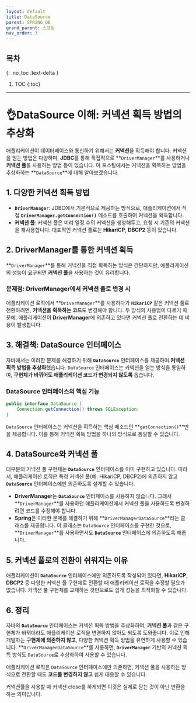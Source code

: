 ```yaml
---
layout: default
title: DataSource
parent: SPRING DB
grand_parent: 스프링
nav_order: 3
---
```



## 목차
{: .no_toc .text-delta }

1. TOC
{:toc}

---

# 👌DataSource 이해: 커넥션 획득 방법의 추상화

애플리케이션이 데이터베이스와 통신하기 위해서는 **커넥션**을 획득해야 합니다. 커넥션을 얻는 방법은 다양하며, **JDBC**를 통해 직접적으로 **`DriverManager`**를 사용하거나 **커넥션 풀**을 사용하는 방법 등이 있습니다. 이 포스팅에서는 커넥션을 획득하는 방법을 추상화하는 **`DataSource`**에 대해 알아보겠습니다.

## 1. 다양한 커넥션 획득 방법

- **`DriverManager`**: JDBC에서 기본적으로 제공하는 방식으로, 애플리케이션에서 직접 **`DriverManager.getConnection()`** 메소드를 호출하여 커넥션을 획득합니다.
- **커넥션 풀**: 커넥션 풀은 미리 일정 수의 커넥션을 생성해두고, 요청 시 기존의 커넥션을 재사용합니다. 대표적인 커넥션 풀로는 **HikariCP**, **DBCP2** 등이 있습니다.

## 2. DriverManager를 통한 커넥션 획득

**`DriverManager`**를 통해 커넥션을 직접 획득하는 방식은 간단하지만, 애플리케이션의 성능이 요구되면 **커넥션 풀**을 사용하는 것이 유리합니다.

### 문제점: DriverManager에서 커넥션 풀로 변경 시

애플리케이션 로직에서 **`DriverManager`**를 사용하다가 **`HikariCP`** 같은 커넥션 풀로 전환하려면, **커넥션을 획득하는 코드**도 변경해야 합니다. 두 방식의 사용법이 다르기 때문에, 애플리케이션이 **DriverManager**에 의존하고 있다면 커넥션 풀로 전환하는 데 비용이 발생합니다.

## 3. 해결책: DataSource 인터페이스

자바에서는 이러한 문제를 해결하기 위해 **`DataSource`** 인터페이스를 제공하여 **커넥션 획득 방법을 추상화**했습니다. `DataSource` 인터페이스는 커넥션을 얻는 방식을 통일하여, **구현체가 바뀌어도 애플리케이션 코드가 변경되지 않도록** 돕습니다.

### DataSource 인터페이스의 핵심 기능

```java
public interface DataSource {
    Connection getConnection() throws SQLException;
}
```

`DataSource` 인터페이스는 커넥션을 획득하는 핵심 메소드인 **`getConnection()`**만을 제공합니다. 이를 통해 커넥션 획득 방법을 하나의 방식으로 통일할 수 있습니다.

## 4. DataSource와 커넥션 풀

대부분의 커넥션 풀 구현체는 **`DataSource`** 인터페이스를 이미 구현하고 있습니다. 따라서, 애플리케이션 로직은 특정 커넥션 풀(예: HikariCP, DBCP2)에 의존하지 않고 **`DataSource`** 인터페이스에만 의존하도록 설계할 수 있습니다.

- **DriverManager**는 **`DataSource`** 인터페이스를 사용하지 않습니다. 그래서 **`DriverManager`**를 사용하던 애플리케이션에서 커넥션 풀을 사용하도록 변경하려면 코드를 수정해야 합니다.
- **Spring**은 이러한 문제를 해결하기 위해 **`DriverManagerDataSource`**라는 클래스를 제공합니다. 이 클래스는 `DataSource` 인터페이스를 구현한 것으로, **`DriverManager`**를 사용하면서도 **`DataSource`** 인터페이스에 의존하도록 해줍니다.

## 5. 커넥션 풀로의 전환이 쉬워지는 이유

애플리케이션이 **`DataSource`** 인터페이스에만 의존하도록 작성되어 있다면, **HikariCP**, **DBCP2** 등 다양한 커넥션 풀 구현체로 전환할 때 애플리케이션 로직을 수정할 필요가 없습니다. 커넥션 풀 구현체를 교체하는 것만으로도 쉽게 성능을 최적화할 수 있습니다.

## 6. 정리

자바의 **`DataSource`** 인터페이스는 커넥션 획득 방법을 추상화하여, **커넥션 풀**과 같은 구현체가 바뀌더라도 애플리케이션 로직을 변경하지 않아도 되도록 도와줍니다. 이로 인해 개발자는 **구현체에 의존하지 않고**, 다양한 커넥션 획득 방법을 유연하게 사용할 수 있습니다. **`DriverManagerDataSource`**를 사용하면, **`DriverManager`** 기반의 커넥션 획득 방식도 `DataSource`로 추상화하여 사용할 수 있습니다.

애플리케이션 로직은 `DataSource` 인터페이스에만 의존하면, 커넥션 풀을 사용하는 방식으로 전환할 때도 **코드를 변경하지 않고** 쉽게 대응할 수 있습니다.

커넥션풀을 사용할 때 커넥션 close를 하게되면 이것은 실제로 닫는 것이 아닌 반환을 하는 의미입니다.